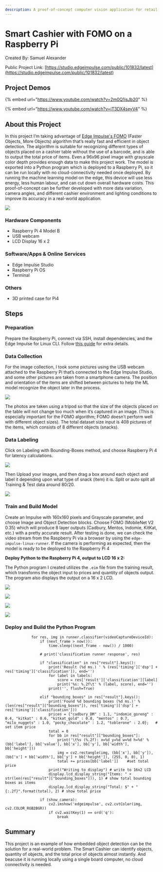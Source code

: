 ```yaml
---
description: A proof-of-concept computer vision application for retail checkout using a Raspberry Pi and FOMO.
---
```


# Smart Cashier with FOMO on a Raspberry Pi

Created By:
Samuel Alexander 

Public Project Link:
[https://studio.edgeimpulse.com/public/101832/latest](https://studio.edgeimpulse.com/public/101832/latest)

## Project Demos

{% embed url="https://www.youtube.com/watch?v=2m0Q1isJb20" %}

{% embed url="https://www.youtube.com/watch?v=jT3DX4seyV4" %}

## About this Project

In this project I’m taking advantage of [Edge Impulse's FOMO](https://www.edgeimpulse.com/blog/announcing-fomo-faster-objects-more-objects) (Faster Objects, More Objects) algorithm that’s really fast and efficient in object detection. The algorithm is suitable for recognizing different types of objects placed on a cashier table without the use of a barcode, and is able to output the total price of items. Even a 96x96 pixel image with grayscale color depth provides enough data to make this project work. The model is exported into a Python program which is deployed to a Raspberry Pi, so it can be run locally with no cloud-connectivity needed once deployed. By running the machine learning model on the edge, this device will use less energy, less human labour, and can cut down overall hardware costs. This proof-of-concept can be further developed with more data variation, camera angles, and different cashier environment and lighting conditions to improve its accuracy in a real-world application.

![](.gitbook/assets/smart-cashier/00_hero.JPG)

### Hardware Components

 - Raspberry Pi 4 Model B 
 - USB webcam
 - LCD Display 16 x 2

### Software/Apps & Online Services

 - Edge Impulse Studio 
 - Raspberry Pi OS
 - Terminal

### Others

 - 3D printed case for Pi4

## Steps

### Preparation

Prepare the Raspberry Pi, connect via SSH, install dependencies, and the Edge Impulse for Linux CLI. Follow [this guide](https://docs.edgeimpulse.com/docs/development-platforms/officially-supported-cpu-gpu-targets/raspberry-pi-4) for extra details.

### Data Collection

For the image collection, I took some pictures using the USB webcam attached to the Raspberry Pi that’s connected to the Edge Impulse Studio, and some other pictures are taken from a smartphone camera. The position and orientation of the items are shifted between pictures to help the ML model recognize the object later in the process.

![](.gitbook/assets/smart-cashier/01_screenshot.PNG)

The photos are taken using a tripod so that the size of the objects placed on the table will not change too much when it’s captured in an image. (This is especially important for the FOMO algorithm; FOMO doesn’t perform well with different object sizes). The total dataset size input is 408 pictures of the items, which consists of 8 different objects (snacks).

### Data Labeling

Click on Labeling with Bounding-Boxes method, and choose Raspberry Pi 4 for latency calculations.

![](.gitbook/assets/smart-cashier/02_Labeling.png)

Then Upload your images, and then drag a box around each object and label it depending upon what type of snack (item) it is. Split or auto split all Training & Test data around 80/20.

![](.gitbook/assets/smart-cashier/03_Train_Test_Split.png)

### Train and Build Model

Create an Impulse with 160x160 pixels and Grayscale parameter, and choose Image and Object Detection blocks. Choose FOMO (MobileNet V2 0.35) which will produce 8 layer outputs (Cadbury, Mentos, Indomie, KitKat, etc.) with a pretty accurate result. After testing is done, we can check the video stream from the Raspberry Pi via a browser by using the `edge-impulse-linux-runner`. If the camera is performing as expected, then the model is ready to be deployed to the Raspberry Pi 4

**Deploy Python to the Raspberry Pi 4, output to LCD 16 x 2:**

The Python program I created utilizes the `.eim` file from the training result, which transforms the object input to prices and quantity of objects output. The program also displays the output on a 16 x 2 LCD.

![](.gitbook/assets/smart-cashier/04_image_ObjectDetectionBlocks.png)

![](.gitbook/assets/smart-cashier/05_GenerateFeatures.png)

![](.gitbook/assets/smart-cashier/06_NN_setting_expert_Results.png)

![](.gitbook/assets/smart-cashier/07_TestData_Results.png)

### Deploy and Build the Python Program

```
            for res, img in runner.classifier(videoCaptureDeviceId):
                if (next_frame > now()):
                    time.sleep((next_frame - now()) / 1000)

                # print('classification runner response', res)

                if "classification" in res["result"].keys():
                    print('Result (%d ms.) ' % (res['timing']['dsp'] + res['timing']['classification']), end='')
                    for label in labels:
                        score = res['result']['classification'][label]
                        print('%s: %.2f\t' % (label, score), end='')
                    print('', flush=True)

                elif "bounding_boxes" in res["result"].keys():
                    print('Found %d bounding boxes (%d ms.)' % (len(res["result"]["bounding_boxes"]), res['timing']['dsp'] + res['timing']['classification']))
                    prices = {"cadbury_DM" : 1.1, "indomie_goreng" : 0.4, "kitkat" : 0.6, "kitkat_gold" : 0.8, "mentos" : 0.7, "milo_nuggets" : 1.0, "pocky_chocolate" : 1.2, "toblerone" : 2.0};   # set item price
                    total = 0
                    for bb in res["result"]["bounding_boxes"]:
                        print('\t%s (%.2f): x=%d y=%d w=%d h=%d' % (bb['label'], bb['value'], bb['x'], bb['y'], bb['width'], bb['height']))
                        img = cv2.rectangle(img, (bb['x'], bb['y']), (bb['x'] + bb['width'], bb['y'] + bb['height']), (255, 0, 0), 1)
                        total += prices[bb['label']]    #set total price
                    print("Writing to display") # write to 16x2 LCD
                    display.lcd_display_string("Items: " + str(len(res["result"]["bounding_boxes"])), 1) # show total bounding boxes as items  
                    display.lcd_display_string("Total: $" + "{:.2f}".format(total), 2) # show total price

                if (show_camera):
                    cv2.imshow('edgeimpulse', cv2.cvtColor(img, cv2.COLOR_RGB2BGR))
                    if cv2.waitKey(1) == ord('q'):
                        break
```

## Summary

This project is an example of how embedded object detection can be the solution for a real-world problem. The Smart Cashier can identify objects, quantity of objects, and the total price of objects almost instantly.  And beacuse it is running locally using a single board computer, no cloud connectivity is needed.

